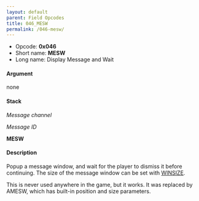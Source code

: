 ```yaml
---
layout: default
parent: Field Opcodes
title: 046_MESW
permalink: /046-mesw/
---
```


-   Opcode: **0x046**
-   Short name: **MESW**
-   Long name: Display Message and Wait

#### Argument

none

#### Stack

  
*Message channel*

*Message ID*

**MESW**

#### Description

Popup a message window, and wait for the player to dismiss it before continuing. The size of the message window can be set with [WINSIZE](04B_WINSIZE).

This is never used anywhere in the game, but it works. It was replaced by AMESW, which has built-in position and size parameters.

